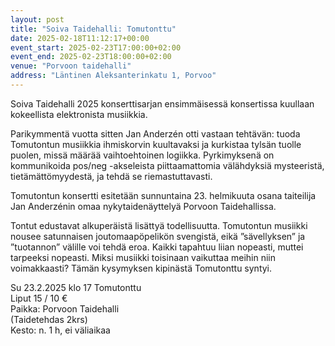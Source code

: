 ```yaml
---
layout: post
title: "Soiva Taidehalli: Tomutonttu"
date: 2025-02-18T11:12:17+00:00
event_start: 2025-02-23T17:00:00+02:00
event_end: 2025-02-23T18:00:00+02:00
venue: "Porvoon taidehalli"
address: "Läntinen Aleksanterinkatu 1, Porvoo"
---
```


Soiva Taidehalli 2025 konserttisarjan ensimmäisessä konsertissa kuullaan kokeellista elektronista musiikkia.  
  
Parikymmentä vuotta sitten Jan Anderzén otti vastaan tehtävän: tuoda Tomutontun musiikkia ihmiskorvin kuultavaksi ja kurkistaa tylsän tuolle puolen, missä määrää vaihtoehtoinen logiikka. Pyrkimyksenä on kommunikoida pos/neg -akseleista piittaamattomia välähdyksiä mysteeristä, tietämättömyydestä, ja tehdä se riemastuttavasti.  
  
Tomutontun konsertti esitetään sunnuntaina 23. helmikuuta osana taiteilija Jan Anderzénin omaa nykytaidenäyttelyä Porvoon Taidehallissa.  
  
Tontut edustavat alkuperäistä lisättyä todellisuutta. Tomutontun musiikki nousee satunnaisen joutomaapöpelikön svengistä, eikä ”sävellyksen” ja ”tuotannon” välille voi tehdä eroa. Kaikki tapahtuu liian nopeasti, muttei tarpeeksi nopeasti. Miksi musiikki toisinaan vaikuttaa meihin niin voimakkaasti? Tämän kysymyksen kipinästä Tomutonttu syntyi.  
  
Su 23.2.2025 klo 17 Tomutonttu  
Liput 15 / 10 €  
Paikka: Porvoon Taidehalli  
(Taidetehdas 2krs)  
Kesto: n. 1 h, ei väliaikaa
